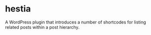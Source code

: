 # hestia
A WordPress plugin that introduces a number of shortcodes for listing related posts within a post hierarchy.
